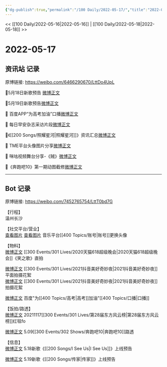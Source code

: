 ```yaml
---
{"dg-publish":true,"permalink":"/100 Daily/2022-05-17/","title":"2022-05-17","created":"2022-12-04T16:56:06.000+08:00","updated":"2023-04-11T12:47:14.529+08:00"}
---
```



<< [[100 Daily/2022-05-16\|2022-05-16]] | [[100 Daily/2022-05-18\|2022-05-18]] >>

# 2022-05-17

## 资讯站 记录

原博链接: https://weibo.com/6466290670/LttDo4UpL

🌟5月18日新歌预告 [微博正文](https://m.weibo.cn/6466290670/4770054489769491)

🌟5月19日新歌预告[微博正文](https://m.weibo.cn/6466290670/4770100051447051)

🌟 百度APP“为高考加油”口播[微博正文](https://m.weibo.cn/6466290670/4770206792554380)

🌟 每日早安杂志采访片段[微博正文](https://m.weibo.cn/6466290670/4770023158318006)

🌟《[[200 Songs/照耀星河\|照耀星河]]》资讯汇总[微博正文](https://m.weibo.cn/6466290670/4770154275408411)

🌟 TME平台头像图片分享[微博正文](https://m.weibo.cn/6466290670/4770149829447943)

🌟 咪咕视频舞台分享-《贼》[微博正文](https://m.weibo.cn/6466290670/4770144233980830)

🌟《奔跑吧10》第一期动图截修[微博正文](https://m.weibo.cn/6466290670/4770226493459621)

---
## Bot 记录

原博链接: https://weibo.com/7452765754/LttT0bd7G

【行程】  
温州长沙

【社交平台/营业】  
[查看图片](https://wx2.sinaimg.cn/large/0088n2Pggy1h2bpj7iwybj30u00u00v5.jpg) [查看图片](https://wx4.sinaimg.cn/large/0088n2Pggy1h2bpltbm65j30u00u0jsj.jpg) 音乐平台[[400 Topics/账号\|账号]]更换头像

【物料】  
[微博正文](https://m.weibo.cn/7760763321/4770128836954801) [[300 Events/301 Lives/2020天猫618超级晚会\|2020天猫618超级晚会]]《笑之歌》直拍

[微博正文](https://m.weibo.cn/6135453135/4770071702671956) [[300 Events/301 Lives/2021抖音美好奇妙夜\|2021抖音美好奇妙夜]]平面拍摄花絮  
[微博正文](https://m.weibo.cn/5561048127/4770242243593214) [[300 Events/301 Lives/2021抖音美好奇妙夜\|2021抖音美好奇妙夜]]拍摄花絮

[微博正文](https://m.weibo.cn/6466290670/4770206792554380) 百度"为[[400 Topics/高考\|高考]]加油"[[400 Topics/口播\|口播]]

【饭拍/路透】  
[微博正文](https://m.weibo.cn/7633014126/4770057546631275) 20211117[[300 Events/301 Lives/第28届东方风云榜\|第28届东方风云榜]]红毯fo

[微博正文](https://m.weibo.cn/6056974242/4770134885926973) 5.09[[300 Events/302 Shows/奔跑吧10\|奔跑吧10]]路透

【信息】  
[微博正文](https://m.weibo.cn/5248300719/4770053364911374) 5.18新歌《[[200 Songs/I See Us\|I See Us]]》上线预告

[微博正文](https://m.weibo.cn/5248300719/4770099078104128) 5.19新歌《[[200 Songs/传家\|传家]]》上线预告

